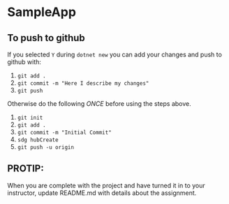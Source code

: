 # SampleApp

## To push to github

If you selected `Y` during `dotnet new` you can add your changes and push to github with:

1. `git add .`
1. `git commit -m "Here I describe my changes"`
1. `git push`

Otherwise do the following _ONCE_ before using the steps above.

1. `git init`
1. `git add .`
1. `git commit -m "Initial Commit"`
1. `sdg hubCreate`
1. `git push -u origin`

## PROTIP:

When you are complete with the project and have turned it in to your instructor, update README.md with details about the assignment.
